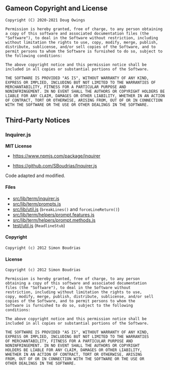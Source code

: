 ## Gameon Copyright and License

```
Copyright (C) 2020-2021 Doug Owings

Permission is hereby granted, free of charge, to any person obtaining
a copy of this software and associated documentation files (the
"Software"), to deal in the Software without restriction, including
without limitation the rights to use, copy, modify, merge, publish,
distribute, sublicense, and/or sell copies of the Software, and to
permit persons to whom the Software is furnished to do so, subject to
the following conditions:

The above copyright notice and this permission notice shall be
included in all copies or substantial portions of the Software.

THE SOFTWARE IS PROVIDED "AS IS", WITHOUT WARRANTY OF ANY KIND,
EXPRESS OR IMPLIED, INCLUDING BUT NOT LIMITED TO THE WARRANTIES OF
MERCHANTABILITY, FITNESS FOR A PARTICULAR PURPOSE AND
NONINFRINGEMENT. IN NO EVENT SHALL THE AUTHORS OR COPYRIGHT HOLDERS BE
LIABLE FOR ANY CLAIM, DAMAGES OR OTHER LIABILITY, WHETHER IN AN ACTION
OF CONTRACT, TORT OR OTHERWISE, ARISING FROM, OUT OF OR IN CONNECTION
WITH THE SOFTWARE OR THE USE OR OTHER DEALINGS IN THE SOFTWARE.
```

## Third-Party Notices


### Inquirer.js

**MIT License**

- https://www.npmjs.com/package/inquirer

- https://github.com/SBoudrias/Inquirer.js

Code adapted and modified.

#### Files

- [src/lib/term/inquirer.js](src/lib/term/inquirer.js)
- [src/lib/term/prompts.js](src/lib/term/prompts.js)
- [src/lib/util.js](src/lib/util.js) (`breakLines()` and `forceLineReturn()`)
- [src/lib/term/helpers/prompt.features.js](src/lib/term/helpers/prompt.features.js)
- [src/lib/term/helpers/prompt.methods.js](src/lib/term/helpers/prompt.methods.js)
- [test/util.js](test/util.js) (`ReadlineStub`)

#### Copyright

```
Copyright (c) 2012 Simon Boudrias
```

#### License

```
Copyright (c) 2012 Simon Boudrias

Permission is hereby granted, free of charge, to any person
obtaining a copy of this software and associated documentation
files (the "Software"), to deal in the Software without
restriction, including without limitation the rights to use,
copy, modify, merge, publish, distribute, sublicense, and/or sell
copies of the Software, and to permit persons to whom the
Software is furnished to do so, subject to the following
conditions:

The above copyright notice and this permission notice shall be
included in all copies or substantial portions of the Software.

THE SOFTWARE IS PROVIDED "AS IS", WITHOUT WARRANTY OF ANY KIND,
EXPRESS OR IMPLIED, INCLUDING BUT NOT LIMITED TO THE WARRANTIES
OF MERCHANTABILITY, FITNESS FOR A PARTICULAR PURPOSE AND
NONINFRINGEMENT. IN NO EVENT SHALL THE AUTHORS OR COPYRIGHT
HOLDERS BE LIABLE FOR ANY CLAIM, DAMAGES OR OTHER LIABILITY,
WHETHER IN AN ACTION OF CONTRACT, TORT OR OTHERWISE, ARISING
FROM, OUT OF OR IN CONNECTION WITH THE SOFTWARE OR THE USE OR
OTHER DEALINGS IN THE SOFTWARE.
```


